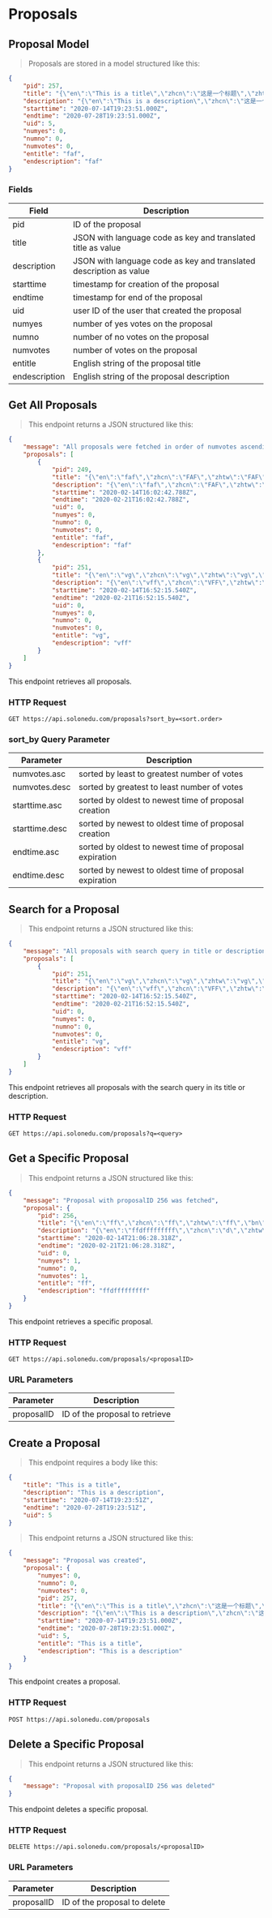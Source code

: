 # Proposals

## Proposal Model

> Proposals are stored in a model structured like this:

```json
{
    "pid": 257,
    "title": "{\"en\":\"This is a title\",\"zhcn\":\"这是一个标题\",\"zhtw\":\"這是一個標題\",\"bn\":\"এটি একটি শিরোনাম\",\"ko\":\"제목입니다\",\"ru\":\"Это название\",\"ja\":\"これはタイトルです\",\"uk\":\"Це заголовок\"}",
    "description": "{\"en\":\"This is a description\",\"zhcn\":\"这是一个描述\",\"zhtw\":\"這是一個描述\",\"bn\":\"এটি একটি বিবরণ\",\"ko\":\"이것은 설명입니다\",\"ru\":\"Это описание\",\"ja\":\"これは説明です\",\"uk\":\"Це опис\"}",
    "starttime": "2020-07-14T19:23:51.000Z",
    "endtime": "2020-07-28T19:23:51.000Z",
    "uid": 5,
    "numyes": 0,
    "numno": 0,
    "numvotes": 0,
    "entitle": "faf",
    "endescription": "faf"
}
```

### Fields

Field | Description
----- | -----------
pid | ID of the proposal
title | JSON with language code as key and translated title as value
description | JSON with language code as key and translated description as value
starttime | timestamp for creation of the proposal
endtime | timestamp for end of the proposal
uid | user ID of the user that created the proposal
numyes | number of yes votes on the proposal
numno | number of no votes on the proposal
numvotes | number of votes on the proposal
entitle | English string of the proposal title
endescription | English string of the proposal description

## Get All Proposals

> This endpoint returns a JSON structured like this:

```json
{
    "message": "All proposals were fetched in order of numvotes ascending",
    "proposals": [
        {
            "pid": 249,
            "title": "{\"en\":\"faf\",\"zhcn\":\"FAF\",\"zhtw\":\"FAF\",\"bn\":\"ফাফ\",\"ko\":\"FAF\",\"ru\":\"FAF\",\"ja\":\"FAF\",\"uk\":\"FAF\"}",
            "description": "{\"en\":\"faf\",\"zhcn\":\"FAF\",\"zhtw\":\"FAF\",\"bn\":\"ফাফ\",\"ko\":\"FAF\",\"ru\":\"FAF\",\"ja\":\"FAF\",\"uk\":\"FAF\"}",
            "starttime": "2020-02-14T16:02:42.788Z",
            "endtime": "2020-02-21T16:02:42.788Z",
            "uid": 0,
            "numyes": 0,
            "numno": 0,
            "numvotes": 0,
            "entitle": "faf",
            "endescription": "faf"
        },
        {
            "pid": 251,
            "title": "{\"en\":\"vg\",\"zhcn\":\"vg\",\"zhtw\":\"vg\",\"bn\":\"VG\",\"ko\":\"vg\",\"ru\":\"В.Г.\",\"ja\":\"vg\",\"uk\":\"vg\"}",
            "description": "{\"en\":\"vff\",\"zhcn\":\"VFF\",\"zhtw\":\"VFF\",\"bn\":\"vff\",\"ko\":\"VFF\",\"ru\":\"ВФФ\",\"ja\":\"VFF\",\"uk\":\"ВФФ\"}",
            "starttime": "2020-02-14T16:52:15.540Z",
            "endtime": "2020-02-21T16:52:15.540Z",
            "uid": 0,
            "numyes": 0,
            "numno": 0,
            "numvotes": 0,
            "entitle": "vg",
            "endescription": "vff"
        }
    ]
}
```

This endpoint retrieves all proposals.

### HTTP Request

`GET https://api.solonedu.com/proposals?sort_by=<sort.order>`

### sort_by Query Parameter

Parameter | Description
--------- | -----------
numvotes.asc | sorted by least to greatest number of votes
numvotes.desc | sorted by greatest to least number of votes
starttime.asc | sorted by oldest to newest time of proposal creation
starttime.desc | sorted by newest to oldest time of proposal creation
endtime.asc | sorted by oldest to newest time of proposal expiration
endtime.desc | sorted by newest to oldest time of proposal expiration

## Search for a Proposal

> This endpoint returns a JSON structured like this:

```json
{
    "message": "All proposals with search query in title or description were fetched",
    "proposals": [
        {
            "pid": 251,
            "title": "{\"en\":\"vg\",\"zhcn\":\"vg\",\"zhtw\":\"vg\",\"bn\":\"VG\",\"ko\":\"vg\",\"ru\":\"В.Г.\",\"ja\":\"vg\",\"uk\":\"vg\"}",
            "description": "{\"en\":\"vff\",\"zhcn\":\"VFF\",\"zhtw\":\"VFF\",\"bn\":\"vff\",\"ko\":\"VFF\",\"ru\":\"ВФФ\",\"ja\":\"VFF\",\"uk\":\"ВФФ\"}",
            "starttime": "2020-02-14T16:52:15.540Z",
            "endtime": "2020-02-21T16:52:15.540Z",
            "uid": 0,
            "numyes": 0,
            "numno": 0,
            "numvotes": 0,
            "entitle": "vg",
            "endescription": "vff"
        }
    ]
}
```

This endpoint retrieves all proposals with the search query in its title or description.

### HTTP Request

`GET https://api.solonedu.com/proposals?q=<query>`

## Get a Specific Proposal

> This endpoint returns a JSON structured like this:

```json
{
    "message": "Proposal with proposalID 256 was fetched",
    "proposal": {
        "pid": 256,
        "title": "{\"en\":\"ff\",\"zhcn\":\"ff\",\"zhtw\":\"ff\",\"bn\":\"FF\",\"ko\":\"ff\",\"ru\":\"Ф.Ф.\",\"ja\":\"ff\",\"uk\":\"ff\"}",
        "description": "{\"en\":\"ffdfffffffff\",\"zhcn\":\"d\",\"zhtw\":\"d\",\"bn\":\"ffdfffffffff\",\"ko\":\"ffdfffffffff\",\"ru\":\"ffdfffffffff\",\"ja\":\"ffdfffffffff\",\"uk\":\"ffdfffffffff\"}",
        "starttime": "2020-02-14T21:06:28.318Z",
        "endtime": "2020-02-21T21:06:28.318Z",
        "uid": 0,
        "numyes": 1,
        "numno": 0,
        "numvotes": 1,
        "entitle": "ff",
        "endescription": "ffdfffffffff"
    }
}
```

This endpoint retrieves a specific proposal.

### HTTP Request

`GET https://api.solonedu.com/proposals/<proposalID>`

### URL Parameters

Parameter | Description
--------- | -----------
proposalID | ID of the proposal to retrieve

## Create a Proposal

> This endpoint requires a body like this:

```json
{
	"title": "This is a title",
	"description": "This is a description",
	"starttime": "2020-07-14T19:23:51Z",
	"endtime": "2020-07-28T19:23:51Z",
	"uid": 5
}
```

> This endpoint returns a JSON structured like this:

```json
{
    "message": "Proposal was created",
    "proposal": {
        "numyes": 0,
        "numno": 0,
        "numvotes": 0,
        "pid": 257,
        "title": "{\"en\":\"This is a title\",\"zhcn\":\"这是一个标题\",\"zhtw\":\"這是一個標題\",\"bn\":\"এটি একটি শিরোনাম\",\"ko\":\"제목입니다\",\"ru\":\"Это название\",\"ja\":\"これはタイトルです\",\"uk\":\"Це заголовок\"}",
        "description": "{\"en\":\"This is a description\",\"zhcn\":\"这是一个描述\",\"zhtw\":\"這是一個描述\",\"bn\":\"এটি একটি বিবরণ\",\"ko\":\"이것은 설명입니다\",\"ru\":\"Это описание\",\"ja\":\"これは説明です\",\"uk\":\"Це опис\"}",
        "starttime": "2020-07-14T19:23:51.000Z",
        "endtime": "2020-07-28T19:23:51.000Z",
        "uid": 5,
        "entitle": "This is a title",
        "endescription": "This is a description"
    }
}
```

This endpoint creates a proposal.

### HTTP Request

`POST https://api.solonedu.com/proposals`

## Delete a Specific Proposal

> This endpoint returns a JSON structured like this:

```json
{
    "message": "Proposal with proposalID 256 was deleted"
}
```

This endpoint deletes a specific proposal.

### HTTP Request

`DELETE https://api.solonedu.com/proposals/<proposalID>`

### URL Parameters

Parameter | Description
--------- | -----------
proposalID | ID of the proposal to delete